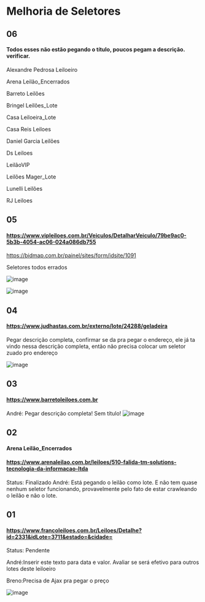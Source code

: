 # Melhoria de Seletores
## 06 
#### Todos esses não estão pegando o título, poucos pegam a descrição. verificar.

Alexandre Pedrosa Leiloeiro

Arena Leilão_Encerrados

Barreto Leilões

Bringel Leilões_Lote

Casa Leiloeira_Lote

Casa Reis Leiloes

Daniel Garcia Leilões

Ds Leiloes

LeilãoVIP

Leilões Mager_Lote

Lunelli Leilões

RJ Leiloes


## 05
#### https://www.vipleiloes.com.br/Veiculos/DetalharVeiculo/79be9ac0-5b3b-4054-ac06-024a086db755

https://bidmap.com.br/painel/sites/form/idsite/1091

Seletores todos errados

![image](https://github.com/Apiraja/U.Move_Captacao/assets/137231287/0d3e6ccc-6c95-4b82-8e07-802f66b2e57e)

![image](https://github.com/Apiraja/U.Move_Captacao/assets/137231287/7a413d71-a230-40a5-b029-d1b470ab041d)



## 04
#### https://www.judhastas.com.br/externo/lote/24288/geladeira
Pegar descrição completa, confirmar se da pra pegar o endereço, ele já ta vindo nessa descrição completa, então não precisa colocar um seletor zuado pro endereço

![image](https://github.com/Apiraja/U.Move_Captacao/assets/137231287/09a67a73-4c95-4ca1-9fe4-0594e9939690)




## 03
#### https://www.barretoleiloes.com.br
André: Pegar descrição completa! Sem título!
![image](https://github.com/Apiraja/U.Move_Captacao/assets/137231287/94b94566-2d72-4bfd-9b19-4cd7dc4b1a5f)


## 02
#### Arena Leilão_Encerrados
#### https://www.arenaleilao.com.br/leiloes/510-falida-tm-solutions-tecnologia-da-informacao-ltda
Status: Finalizado
André: Está pegando o leilão como lote. E não tem quase nenhum seletor funcionando, provavelmente pelo fato de estar crawleando o leilão e não o lote.

## 01 
#### https://www.francoleiloes.com.br/Leiloes/Detalhe?id=2331&idLote=3711&estado=&cidade=

Status: Pendente

André:Inserir este texto para data e valor. Avaliar se será efetivo para outros lotes deste leiloeiro 

Breno:Precisa de Ajax pra pegar o preço

![image](https://github.com/Apiraja/U.Move_Captacao/assets/137231287/47384c39-1552-4a15-8327-0b34a7538b1c)

